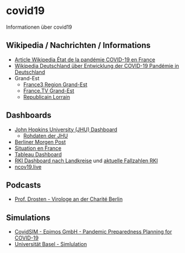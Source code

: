 # covid19
Informationen über covid19

## Wikipedia / Nachrichten / Informations
  - [Article Wikipedia État de la pandémie COVID-19 en France](https://fr.wikipedia.org/wiki/Pand%C3%A9mie_de_maladie_%C3%A0_coronavirus_de_2020_en_France)
  - [Wikipedia Deutschland über Entwicklung der COVID-19 Pandémie in Deutschland](https://de.wikipedia.org/wiki/COVID-19-F%C3%A4lle_in_Deutschland)
  - Grand-Est
    - [France3 Region Grand-Est](https://france3-regions.francetvinfo.fr/grand-est/)
    - [France.TV Grand-Est](https://www.france.tv/france-3/grand-est/)
    - [Republicain Lorrain](https://www.republicain-lorrain.fr/)
  
## Dashboards
  - [John Hopkins University (JHU) Dashboard](https://www.arcgis.com/apps/opsdashboard/index.html#/bda7594740fd40299423467b48e9ecf6)
    - [Rohdaten der JHU](https://github.com/CSSEGISandData/COVID-19)
  - [Berliner Morgen Post](https://interaktiv.morgenpost.de/corona-virus-karte-infektionen-deutschland-weltweit/)
  - [Situation en France](https://mapthenews.maps.arcgis.com/apps/opsdashboard/index.html#/5e09dff7cb434fb194e22261689e2887)
  - [Tableau Dashboard](https://public.tableau.com/profile/covid.19.data.resource.hub#!/vizhome/COVID-19Cases_15840488375320/COVID-19Cases)
  - [RKI Dashboard nach Landkreise](https://experience.arcgis.com/experience/478220a4c454480e823b17327b2bf1d4/page/page_1/) und [aktuelle Fallzahlen RKI](https://www.rki.de/DE/Content/InfAZ/N/Neuartiges_Coronavirus/Fallzahlen.html)
  - [ncov19.live](https://ncov2019.live/)
  
## Podcasts
  - [Prof. Drosten - Virologe an der Charité Berlin](https://www.ndr.de/nachrichten/info/podcast4684.html)
  
## Simulations
  - [CovidSIM - Epimos GmbH - Pandemic Preparedness Planning for COVID-19](http://covidsim.eu/)
  - [Universität Basel - Simlulation](https://neherlab.org/covid19/)
